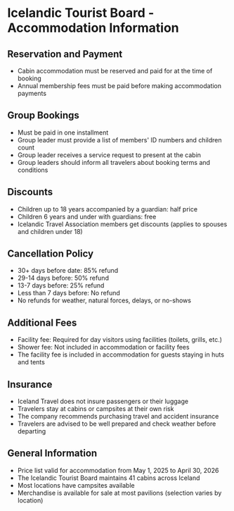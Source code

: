 # Icelandic Tourist Board - Accommodation Information

## Reservation and Payment
- Cabin accommodation must be reserved and paid for at the time of booking
- Annual membership fees must be paid before making accommodation payments

## Group Bookings
- Must be paid in one installment
- Group leader must provide a list of members' ID numbers and children count
- Group leader receives a service request to present at the cabin
- Group leaders should inform all travelers about booking terms and conditions

## Discounts
- Children up to 18 years accompanied by a guardian: half price
- Children 6 years and under with guardians: free
- Icelandic Travel Association members get discounts (applies to spouses and children under 18)

## Cancellation Policy
- 30+ days before date: 85% refund
- 29-14 days before: 50% refund
- 13-7 days before: 25% refund
- Less than 7 days before: No refund
- No refunds for weather, natural forces, delays, or no-shows

## Additional Fees
- Facility fee: Required for day visitors using facilities (toilets, grills, etc.)
- Shower fee: Not included in accommodation or facility fees
- The facility fee is included in accommodation for guests staying in huts and tents

## Insurance
- Iceland Travel does not insure passengers or their luggage
- Travelers stay at cabins or campsites at their own risk
- The company recommends purchasing travel and accident insurance
- Travelers are advised to be well prepared and check weather before departing

## General Information
- Price list valid for accommodation from May 1, 2025 to April 30, 2026
- The Icelandic Tourist Board maintains 41 cabins across Iceland
- Most locations have campsites available
- Merchandise is available for sale at most pavilions (selection varies by location)